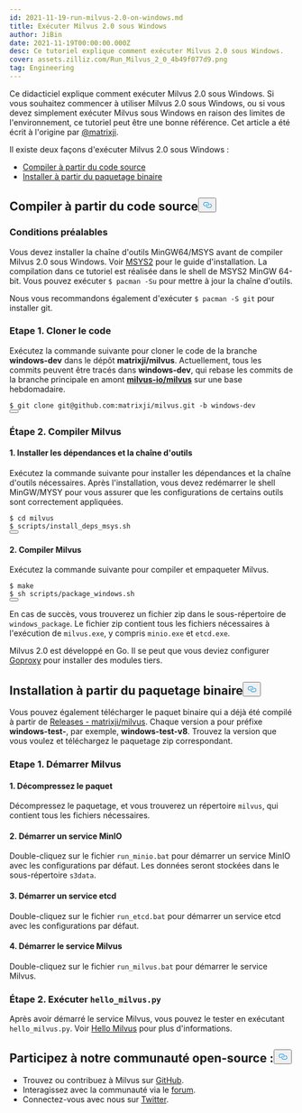 ```yaml
---
id: 2021-11-19-run-milvus-2.0-on-windows.md
title: Exécuter Milvus 2.0 sous Windows
author: JiBin
date: 2021-11-19T00:00:00.000Z
desc: Ce tutoriel explique comment exécuter Milvus 2.0 sous Windows.
cover: assets.zilliz.com/Run_Milvus_2_0_4b49f077d9.png
tag: Engineering
---
```

<p>Ce didacticiel explique comment exécuter Milvus 2.0 sous Windows. Si vous souhaitez commencer à utiliser Milvus 2.0 sous Windows, ou si vous devez simplement exécuter Milvus sous Windows en raison des limites de l'environnement, ce tutoriel peut être une bonne référence. Cet article a été écrit à l'origine par <a href="https://github.com/matrixji">@matrixji</a>.</p>
<p>Il existe deux façons d'exécuter Milvus 2.0 sous Windows :</p>
<ul>
<li><a href="#Compile-from-source-code">Compiler à partir du code source</a></li>
<li><a href="#Install-from-the-binary-package">Installer à partir du paquetage binaire</a></li>
</ul>
<h2 id="Compile-from-source-code" class="common-anchor-header">Compiler à partir du code source<button data-href="#Compile-from-source-code" class="anchor-icon" translate="no">
      <svg translate="no"
        aria-hidden="true"
        focusable="false"
        height="20"
        version="1.1"
        viewBox="0 0 16 16"
        width="16"
      >
        <path
          fill="#0092E4"
          fill-rule="evenodd"
          d="M4 9h1v1H4c-1.5 0-3-1.69-3-3.5S2.55 3 4 3h4c1.45 0 3 1.69 3 3.5 0 1.41-.91 2.72-2 3.25V8.59c.58-.45 1-1.27 1-2.09C10 5.22 8.98 4 8 4H4c-.98 0-2 1.22-2 2.5S3 9 4 9zm9-3h-1v1h1c1 0 2 1.22 2 2.5S13.98 12 13 12H9c-.98 0-2-1.22-2-2.5 0-.83.42-1.64 1-2.09V6.25c-1.09.53-2 1.84-2 3.25C6 11.31 7.55 13 9 13h4c1.45 0 3-1.69 3-3.5S14.5 6 13 6z"
        ></path>
      </svg>
    </button></h2><h3 id="Prerequisites" class="common-anchor-header">Conditions préalables</h3><p>Vous devez installer la chaîne d'outils MinGW64/MSYS avant de compiler Milvus 2.0 sous Windows. Voir <a href="https://www.msys2.org/">MSYS2</a> pour le guide d'installation. La compilation dans ce tutoriel est réalisée dans le shell de MSYS2 MinGW 64-bit. Vous pouvez exécuter <code translate="no">$ pacman -Su</code> pour mettre à jour la chaîne d'outils.</p>
<p>Nous vous recommandons également d'exécuter <code translate="no">$ pacman -S git</code> pour installer git.</p>
<h3 id="Step-1-Clone-code" class="common-anchor-header">Etape 1. Cloner le code</h3><p>Exécutez la commande suivante pour cloner le code de la branche <strong>windows-dev</strong> dans le dépôt <strong>matrixji/milvus</strong>. Actuellement, tous les commits peuvent être tracés dans <strong>windows-dev</strong>, qui rebase les commits de la branche principale en amont <a href="https://github.com/milvus-io/milvus"><strong>milvus-io/milvus</strong></a> sur une base hebdomadaire.</p>
<pre><code translate="no" class="language-python">$ git <span class="hljs-built_in">clone</span> git@github.com:matrixji/milvus.git -b windows-dev
<button class="copy-code-btn"></button></code></pre>
<h3 id="Step-2-Compile-Milvus" class="common-anchor-header">Étape 2. Compiler Milvus</h3><h4 id="1-Install-dependencies-and-toolchain" class="common-anchor-header">1. Installer les dépendances et la chaîne d'outils</h4><p>Exécutez la commande suivante pour installer les dépendances et la chaîne d'outils nécessaires. Après l'installation, vous devez redémarrer le shell MinGW/MYSY pour vous assurer que les configurations de certains outils sont correctement appliquées.</p>
<pre><code translate="no" class="language-python">$ <span class="hljs-built_in">cd</span> milvus
$ scripts/install_deps_msys.sh
<button class="copy-code-btn"></button></code></pre>
<h4 id="2-Compile-Milvus" class="common-anchor-header">2. Compiler Milvus</h4><p>Exécutez la commande suivante pour compiler et empaqueter Milvus.</p>
<pre><code translate="no" class="language-python">$ make
$ sh scripts/package_windows.sh
<button class="copy-code-btn"></button></code></pre>
<p>En cas de succès, vous trouverez un fichier zip dans le sous-répertoire de <code translate="no">windows_package</code>. Le fichier zip contient tous les fichiers nécessaires à l'exécution de <code translate="no">milvus.exe</code>, y compris <code translate="no">minio.exe</code> et <code translate="no">etcd.exe</code>.</p>
<div class="alert note">
Milvus 2.0 est développé en Go. Il se peut que vous deviez configurer <a href='https://goproxy.cn/'>Goproxy</a> pour installer des modules tiers.</div>
<h2 id="Install-from-the-binary-package" class="common-anchor-header">Installation à partir du paquetage binaire<button data-href="#Install-from-the-binary-package" class="anchor-icon" translate="no">
      <svg translate="no"
        aria-hidden="true"
        focusable="false"
        height="20"
        version="1.1"
        viewBox="0 0 16 16"
        width="16"
      >
        <path
          fill="#0092E4"
          fill-rule="evenodd"
          d="M4 9h1v1H4c-1.5 0-3-1.69-3-3.5S2.55 3 4 3h4c1.45 0 3 1.69 3 3.5 0 1.41-.91 2.72-2 3.25V8.59c.58-.45 1-1.27 1-2.09C10 5.22 8.98 4 8 4H4c-.98 0-2 1.22-2 2.5S3 9 4 9zm9-3h-1v1h1c1 0 2 1.22 2 2.5S13.98 12 13 12H9c-.98 0-2-1.22-2-2.5 0-.83.42-1.64 1-2.09V6.25c-1.09.53-2 1.84-2 3.25C6 11.31 7.55 13 9 13h4c1.45 0 3-1.69 3-3.5S14.5 6 13 6z"
        ></path>
      </svg>
    </button></h2><p>Vous pouvez également télécharger le paquet binaire qui a déjà été compilé à partir de <a href="https://github.com/matrixji/milvus/releases">Releases - matrixji/milvus</a>. Chaque version a pour préfixe <strong>windows-test-</strong>, par exemple, <strong>windows-test-v8</strong>. Trouvez la version que vous voulez et téléchargez le paquetage zip correspondant.</p>
<h3 id="Step-1-Start-Milvus" class="common-anchor-header">Etape 1. Démarrer Milvus</h3><h4 id="1-Unzip-the-package" class="common-anchor-header">1. Décompressez le paquet</h4><p>Décompressez le paquetage, et vous trouverez un répertoire <code translate="no">milvus</code>, qui contient tous les fichiers nécessaires.</p>
<h4 id="2-Start-a-MinIO-service" class="common-anchor-header">2. Démarrer un service MinIO</h4><p>Double-cliquez sur le fichier <code translate="no">run_minio.bat</code> pour démarrer un service MinIO avec les configurations par défaut. Les données seront stockées dans le sous-répertoire <code translate="no">s3data</code>.</p>
<h4 id="3-Start-an-etcd-service" class="common-anchor-header">3. Démarrer un service etcd</h4><p>Double-cliquez sur le fichier <code translate="no">run_etcd.bat</code> pour démarrer un service etcd avec les configurations par défaut.</p>
<h4 id="4-Start-Milvus-service" class="common-anchor-header">4. Démarrer le service Milvus</h4><p>Double-cliquez sur le fichier <code translate="no">run_milvus.bat</code> pour démarrer le service Milvus.</p>
<h3 id="Step-2-Run-hellomilvuspy" class="common-anchor-header">Étape 2. Exécuter <code translate="no">hello_milvus.py</code></h3><p>Après avoir démarré le service Milvus, vous pouvez le tester en exécutant <code translate="no">hello_milvus.py</code>. Voir <a href="https://milvus.io/docs/v2.0.x/example_code.md">Hello Milvus</a> pour plus d'informations.</p>
<h2 id="Engage-with-our-open-source-community" class="common-anchor-header">Participez à notre communauté open-source :<button data-href="#Engage-with-our-open-source-community" class="anchor-icon" translate="no">
      <svg translate="no"
        aria-hidden="true"
        focusable="false"
        height="20"
        version="1.1"
        viewBox="0 0 16 16"
        width="16"
      >
        <path
          fill="#0092E4"
          fill-rule="evenodd"
          d="M4 9h1v1H4c-1.5 0-3-1.69-3-3.5S2.55 3 4 3h4c1.45 0 3 1.69 3 3.5 0 1.41-.91 2.72-2 3.25V8.59c.58-.45 1-1.27 1-2.09C10 5.22 8.98 4 8 4H4c-.98 0-2 1.22-2 2.5S3 9 4 9zm9-3h-1v1h1c1 0 2 1.22 2 2.5S13.98 12 13 12H9c-.98 0-2-1.22-2-2.5 0-.83.42-1.64 1-2.09V6.25c-1.09.53-2 1.84-2 3.25C6 11.31 7.55 13 9 13h4c1.45 0 3-1.69 3-3.5S14.5 6 13 6z"
        ></path>
      </svg>
    </button></h2><ul>
<li>Trouvez ou contribuez à Milvus sur <a href="https://bit.ly/3khejQB">GitHub</a>.</li>
<li>Interagissez avec la communauté via le <a href="https://bit.ly/307HVsY">forum</a>.</li>
<li>Connectez-vous avec nous sur <a href="https://bit.ly/3wn5aek">Twitter</a>.</li>
</ul>

